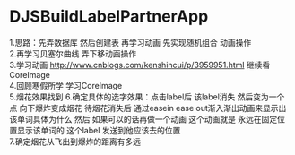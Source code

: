 # DJSBuildLabelPartnerApp    
1.思路：先弄数据库 然后创建表 再学习动画 先实现随机组合 动画操作        
2.再学习贝塞尔曲线 弄下移动画操作      
3.学习动画    http://www.cnblogs.com/kenshincui/p/3959951.html 继续看CoreImage    
4.回顾寒假所学 学习CoreImage    
5.烟花效果找到
6.确定具体的选字效果：点击label后 该label消失 然后变为一个点 向下爆炸变成烟花 待烟花消失后 通过easein ease out渐入渐出动画来显示出该单词具体为什么 然后 如果可以的话再做一个动画 这个动画就是 永远在固定位置显示该单词的 这个label 发送到他应该去的位置    
7.确定烟花从飞出到爆炸的距离有多远      
